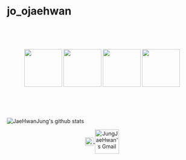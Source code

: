 # jo_ojaehwan

<br>
<br>
<br>
 <!-- Display img -->
<p align="center">
  <img src="https://media3.giphy.com/media/ln7z2eWriiQAllfVcn/200w.webp" width="100">
  <img src="https://i.giphy.com/media/LMt9638dO8dftAjtco/200.webp" width="100">
  <img src="https://i.giphy.com/media/KzJkzjggfGN5Py6nkT/200.webp" width="100">
  <img src="https://i.giphy.com/media/IdyAQJVN2kVPNUrojM/200.webp" width="100">
  <br>
  <br>
</p>
<br>
<br>

![JaeHwanJung's github stats](https://github-readme-stats.vercel.app/api?username=JaeHwanJung95&theme=gruvbox_light&layout=compact&hide=issues&count_private=true&include_all_commits=true)

<!-- Badge -->
<p align="center">
    <a href="https://www.instagram.com/jo_ojaehwan/">
    <img align="center" alt="JungJaeHwan's Instagram" width="22px" src="https://raw.githubusercontent.com/hussainweb/hussainweb/main/icons/instagram.png" />
    </a>
    <a href="mailto:mashimaro9512@gmail.com">
    <img align="center" alt="JungJaeHwan's Gmail" width="64px" src="https://img.shields.io/badge/Gmail-c14438?style=flat-square&logo=Gmail&logoColor=white&link=mailto:mashimaro9512@gmail.com">
    </a>
</p>
